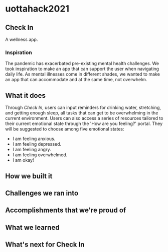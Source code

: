 # uottahack2021

## Check In
A wellness app. 

### Inspiration
The pandemic has exacerbated pre-existing mental health challenges. We took inspiration to make an app that can support the user when navigating daily life. As mental illnesses come in different shades, we wanted to make an app that can accommodate and at the same time, not overwhelm.

## What it does
Through _Check In_, users can input reminders for drinking water, stretching, and getting enough sleep, all tasks that can get to be overwhelming in the current environment. Users can also access a series of resources tailored to their current emotional state through the 'How are you feeling?' portal. They will be suggested to choose among five emotional states: 

* I am feeling anxious.
* I am feeling depressed.
* I am feeling angry.
* I am feeling overwhelmed.
* I am okay!

## How we built it

## Challenges we ran into

## Accomplishments that we're proud of

## What we learned

## What's next for Check In
